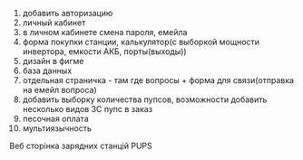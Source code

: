 1. добавить авторизацию
2. личный кабинет
3. в личном кабинете смена пароля, емейла
4. форма покупки станции, калькулятор(с выборкой мощности инвертора, емкости АКБ, порты(выходы))
5. дизайн в фигме
6. база данных
7. отдельная страничка - там где вопросы + форма для связи(отправка на емейл вопроса)
8. добавить выборку количества пупсов, возможности добавить несколько видов ЗС пупс в заказ
9. песочная оплата
10. мультиязычность

Веб сторінка зарядних станцій PUPS
